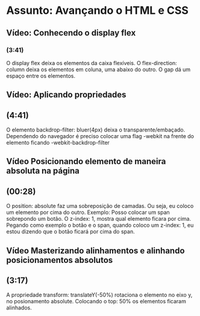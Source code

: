 # Assunto: Avançando o HTML e CSS
## Vídeo: Conhecendo o display flex

### (3:41)
  O display flex deixa os elementos da caixa flexíveis. O flex-direction: column deixa os elementos em coluna, uma abaixo do outro. O gap dá um espaço entre os elementos.

## Vídeo: Aplicando propriedades

## (4:41)

O elemento backdrop-filter: bluer(4px) deixa o transparente/embaçado. Dependendo do navegador é preciso colocar uma flag -webkit na frente do elemento ficando -webkit-backdrop-filter

## Vídeo Posicionando elemento de maneira absoluta na página

## (00:28)

O position: absolute faz uma sobreposição de camadas. Ou seja, eu coloco um elemento por cima do outro. Exemplo: Posso colocar um span sobrepondo um botão. O z-index: 1, mostra qual elemento ficara por cima. Pegando como exemplo o botão e o span, quando coloco um z-index: 1, eu estou dizendo que o botão ficará por cima do span.

## Vídeo Masterizando alinhamentos e alinhando posicionamentos absolutos

## (3:17)

A propriedade transform: translateY(-50%) rotaciona o elemento no eixo y, no posionamento absolute. Colocando o top: 50% os elementos ficaram alinhados.


